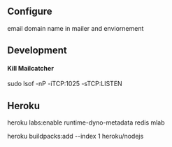 ## Configure
email domain name in mailer and enviornement

## Development

#### Kill Mailcatcher

sudo lsof -nP -iTCP:1025 -sTCP:LISTEN

## Heroku

heroku labs:enable runtime-dyno-metadata
redis
mlab



heroku buildpacks:add --index 1 heroku/nodejs